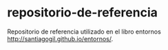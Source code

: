 repositorio-de-referencia
=========================

Repositorio de referencia utilizado en el libro entornos http://santiagogil.github.io/entornos/.
